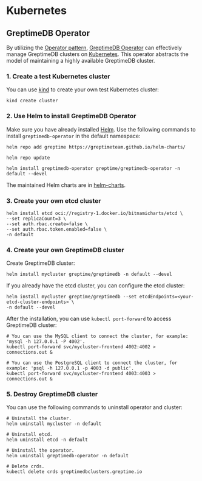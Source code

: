 # Kubernetes
<!-- TODO how to apply yaml config -->
<!-- Besides Kubernetes command line tool `kubectl`, `helm` and `gtctl` can also be used to manage GreptimeDB clusters.

## Kubectl

You can create your own cluster as easily as possible by using `kubectl`:

```shell
cat <<EOF | kubectl apply -f -
apiVersion: greptime.io/v1alpha1
kind: GreptimeDBCluster
metadata:
  name: basic
spec:
  base:
    main:
      image: greptime/greptimedb
  frontend:
    replicas: 1
  meta:
    replicas: 1
    etcdEndpoints:
      - "etcd.default:2379"
  datanode:
    replicas: 3
EOF
``` -->

## GreptimeDB Operator

By utilizing the [Operator pattern][3], [GreptimeDB Operator][1] can effectively manage GreptimeDB clusters on [Kubernetes][2]. This operator abstracts the model of maintaining a highly available GreptimeDB cluster.

### 1. Create a test Kubernetes cluster

You can use [kind][4] to create your own test  Kubernetes cluster:

```shell
kind create cluster
```

### 2. Use Helm to install GreptimeDB Operator

Make sure you have already installed [Helm][5].  Use the following commands to install
`greptimedb-operator` in the default namespace:

```shell
helm repo add greptime https://greptimeteam.github.io/helm-charts/
```

```shell
helm repo update
```

```shell
helm install greptimedb-operator greptime/greptimedb-operator -n default --devel
```

The maintained Helm charts are in [helm-charts][6].

### 3. Create your own etcd cluster

```shell
helm install etcd oci://registry-1.docker.io/bitnamicharts/etcd \
--set replicaCount=3 \
--set auth.rbac.create=false \
--set auth.rbac.token.enabled=false \
-n default
```

### 4. Create your own GreptimeDB cluster

Create GreptimeDB cluster:

```shell
helm install mycluster greptime/greptimedb -n default --devel
```

If you already have the etcd cluster, you can configure the etcd cluster:
  
```shell
helm install mycluster greptime/greptimedb --set etcdEndpoints=<your-etcd-cluster-endpoints> \
-n default --devel
```

After the installation, you can use `kubectl port-forward` to access GreptimeDB cluster:

```shell
# You can use the MySQL client to connect the cluster, for example: 'mysql -h 127.0.0.1 -P 4002'.
kubectl port-forward svc/mycluster-frontend 4002:4002 > connections.out &

# You can use the PostgreSQL client to connect the cluster, for example: 'psql -h 127.0.0.1 -p 4003 -d public'.
kubectl port-forward svc/mycluster-frontend 4003:4003 > connections.out &
```

### 5. Destroy GreptimeDB cluster

You can use the following commands to uninstall operator and cluster:

```shell
# Uninstall the cluster.
helm uninstall mycluster -n default
```

```shell
# Uninstall etcd.
helm uninstall etcd -n default
```

```shell
# Uninstall the operator.
helm uninstall greptimedb-operator -n default
```

```shell
# Delete crds.
kubectl delete crds greptimedbclusters.greptime.io
```

[1]: <https://github.com/GreptimeTeam/greptimedb-operator>
[2]: <https://kubernetes.io/>
[3]: <https://kubernetes.io/docs/concepts/extend-kubernetes/operator/>
[4]: <https://kind.sigs.k8s.io/docs/user/quick-start/>
[5]: <https://helm.sh/docs/intro/install/>
[6]: <https://github.com/GreptimeTeam/helm-charts>
